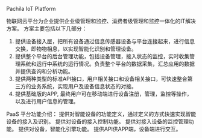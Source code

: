 Pachila IoT Platform

物联网云平台为企业提供企业级管理和监控、消费者级管理和监控一体化的IT解决方案。
方案主要包括以下几部分：
1. 提供设备接入层，把所有设备通过信息传感器设备与平台连接起来，进行信息交换，即物物相息，以实现智能化识别和管理设备。
2. 提供整个平台的后台管理功能，包括设备管理，接入状态的监控，实时收集管理系统和运行中系统的运行情况。负责整个平台的数据采集，汇总应用的数据并提供查询和分析功能。
3. 提供两种类型的标准API接口，用户相关接口和设备相关接口，可快速整合第三方的业务系统，实现用户及设备信息状态的对接。
4. 提供基础版的APP, 最终用户可在移动端进行设备注册，管理，监控等操作，以及进行用户信息的管理。

PaaS 平台功能介绍：
  提供对智能设备的功能定义，通过定义的方式快速实现智能设备的接入及识别。
  提供对设备的接入控制功能。
  提供对接入设备的监控管理功能。
  提供对设备，智能化引擎功能。
  提供API供APP端，设备端进行交互。
  

